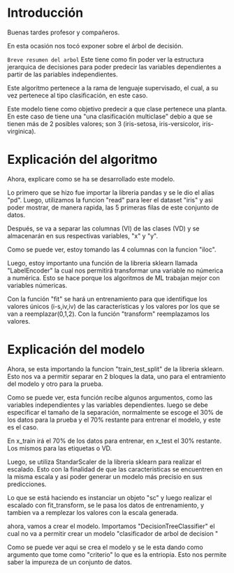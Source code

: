 # Introducción
Buenas tardes profesor y compañeros.

En esta ocasión nos tocó exponer sobre el árbol de decisión.

``Breve resumen del arbol``
Este tiene como fin poder ver la estructura jerarquica de decisiones para poder predecir las variables dependientes a partir de las pariables independientes.

Este algoritmo pertenece a la rama de lenguaje supervisado, el cual, a su vez pertenece al tipo clasificación, en este caso.

Este modelo tiene como objetivo predecir a que clase pertenece una planta. En este caso de tiene una "una clasificación multiclase" debio a que se tienen más de 2 posibles valores; son 3 (iris-setosa, iris-versicolor, iris-virginica).

# Explicación del algoritmo
Ahora, explicare como se ha se desarrollado este modelo. 

Lo primero que se hizo fue importar la libreria pandas y se le dio el alias "pd". Luego, utilizamos la funcion "read" para leer el dataset "iris" y asi poder mostrar, de manera rapida, las 5 primeras filas de este conjunto de datos.

Después, se va a separar las columnas (VI) de las clases (VD) y se almacenarán en sus respectivas variables, "x" y "y".

Como se puede ver, estoy tomando las 4 columnas con la funcion "iloc". 

Luego, estoy importanto una función de la libreria sklearn llamada "LabelEncoder" la cual nos permitirá transformar una variable no númerica a numérica. Esto se hace porque los algoritmos de ML trabajan mejor con variables númericas. 

Con la función "fit" se hará un entrenamiento para que identifique los valores únicos (i-s,iv,iv) de las características y los valores por los que se van a reemplazar(0,1,2). Con la función "transform" reemplazamos los valores.

# Explicación del modelo
Ahora, se esta importando la funcion "train_test_split" de la libreria sklearn. Esto nos va a permitir separar en 2 bloques la data, uno para el entramiento del modelo y otro para la prueba.

Como se puede ver, esta función recibe algunos argumentos, como las variables independientes y las variables dependientes. luego se debe especificar el tamaño de la separación, normalmente se escoge el 30% de los datos para la prueba y el 70% restante para entrenar el modelo, y este es el caso.

En x_train irá el 70% de los datos para entrenar, en x_test el 30% restante. Los mismos para las etiquetas o VD. 

Luego, se utiliza StandarScaler de la libreria sklearn para realizar el escalado. Esto con la finalidad de que las caracteristicas se encuentren en la misma escala y asi poder generar un modelo más precisio en sus predicciones.

Lo que se está haciendo es instanciar un objeto "sc" y luego realizar el escalado con fit_transform, se le pasa los datos de entrenamiento, y tambien va a remplezar los valores con la escala generada.

ahora, vamos a crear el modelo. Importamos "DecisionTreeClassifier" el cual no va a permitir crear un modelo "clasificador de arbol de decision "

Como se puede ver aqui se crea el modelo y se le esta dando como argumento que tome como "criterio" lo que es la entriopia. Esto nos permite saber la impureza de un conjunto de datos.







